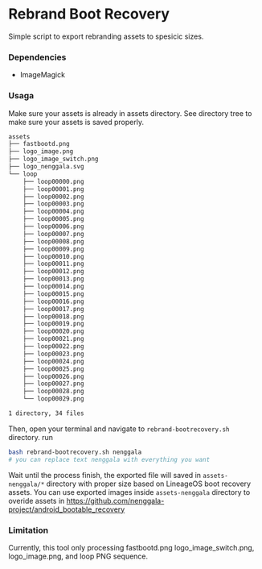 # Rebrand Boot Recovery
Simple script to export rebranding assets to spesicic sizes.

### Dependencies
- ImageMagick

### Usaga
Make sure your assets is already in assets directory. See directory tree to make sure your assets is saved properly.

```bash
assets
├── fastbootd.png
├── logo_image.png
├── logo_image_switch.png
├── logo_nenggala.svg
└── loop
    ├── loop00000.png
    ├── loop00001.png
    ├── loop00002.png
    ├── loop00003.png
    ├── loop00004.png
    ├── loop00005.png
    ├── loop00006.png
    ├── loop00007.png
    ├── loop00008.png
    ├── loop00009.png
    ├── loop00010.png
    ├── loop00011.png
    ├── loop00012.png
    ├── loop00013.png
    ├── loop00014.png
    ├── loop00015.png
    ├── loop00016.png
    ├── loop00017.png
    ├── loop00018.png
    ├── loop00019.png
    ├── loop00020.png
    ├── loop00021.png
    ├── loop00022.png
    ├── loop00023.png
    ├── loop00024.png
    ├── loop00025.png
    ├── loop00026.png
    ├── loop00027.png
    ├── loop00028.png
    └── loop00029.png

1 directory, 34 files
``` 

Then, open your terminal and navigate to `rebrand-bootrecovery.sh` directory.
run

```bash
bash rebrand-bootrecovery.sh nenggala
# you can replace text nenggala with everything you want
```

Wait until the process finish, the exported file will saved in `assets-nenggala/*` directory with proper size based on LineageOS boot recovery assets.
You can use exported images inside `assets-nenggala` directory to overide assets in https://github.com/nenggala-project/android_bootable_recovery

### Limitation
Currently, this tool only processing fastbootd.png logo_image_switch.png, logo_image.png, and loop PNG sequence.
